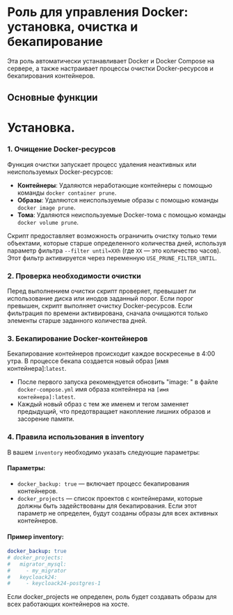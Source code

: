 # Роль для управления Docker: установка, очистка и бекапирование

Эта роль автоматически устанавливает Docker и Docker Compose на сервере, а также настраивает процессы очистки Docker-ресурсов и бекапирования контейнеров.

## Основные функции
# Установка.

### 1. Очищение Docker-ресурсов
Функция очистки запускает процесс удаления неактивных или неиспользуемых Docker-ресурсов:

- **Контейнеры**: Удаляются неработающие контейнеры с помощью команды `docker container prune`.
- **Образы**: Удаляются неиспользуемые образы с помощью команды `docker image prune`.
- **Тома**: Удаляются неиспользуемые Docker-тома с помощью команды `docker volume prune`.

Скрипт предоставляет возможность ограничить очистку только теми объектами, которые старше определенного количества дней, используя параметр фильтра `--filter until=XXh` (где `XX` — это количество часов). Этот фильтр активируется через переменную `USE_PRUNE_FILTER_UNTIL`.

### 2. Проверка необходимости очистки
Перед выполнением очистки скрипт проверяет, превышает ли использование диска или инодов заданный порог. Если порог превышен, скрипт выполняет очистку Docker-ресурсов. Если фильтрация по времени активирована, сначала очищаются только элементы старше заданного количества дней.

### 3. Бекапирование Docker-контейнеров
Бекапирование контейнеров происходит каждое воскресенье в 4:00 утра. В процессе бекапа создается новый образ  [имя контейнера]:`latest`.

- После первого запуска рекомендуется обновить "image: " в файле `docker-compose.yml` имя образа контейнера на `[имя контейнера]:latest`.
- Каждый новый образ с тем же именем и тегом заменяет предыдущий, что предотвращает накопление лишних образов и засорение памяти.

### 4. Правила использования в inventory
В вашем `inventory` необходимо указать следующие параметры:

#### Параметры:

- `docker_backup: true` — включает процесс бекапирования контейнеров.
- `docker_projects` — список проектов с контейнерами, которые должны быть задействованы для бекапирования. Если этот параметр не определен, будут созданы образы для всех активных контейнеров.

#### Пример inventory:

```yaml
docker_backup: true
# docker_projects:
#   migrator_mysql:
#     - my_migrator
#   keycloack24:
#     - keycloack24-postgres-1
```
Если docker_projects не определен, роль будет создавать образы для всех работающих контейнеров на хосте.

